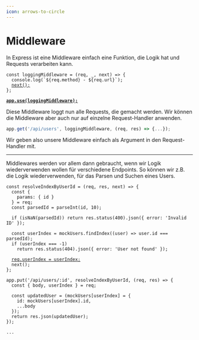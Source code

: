 ```yaml
---
icon: arrows-to-circle
---
```


# Middleware

In Express ist eine Middleware einfach eine Funktion, die Logik hat und Requests verarbeiten kann.

<pre class="language-javascript"><code class="lang-javascript">const loggingMiddleware = (req, _, next) => {
  console.log(`${req.method} - ${req.url}`);
  <a data-footnote-ref href="#user-content-fn-1">next();</a>
};

<strong><a data-footnote-ref href="#user-content-fn-2">app.use(loggingMiddleware);</a>
</strong></code></pre>

Diese Middleware loggt nun alle Requests, die gemacht werden. Wir können die Middleware aber auch nur auf einzelne Request-Handler anwenden.

```javascript
app.get('/api/users', loggingMiddleware, (req, res) => {...});
```

Wir geben also unsere Middleware einfach als Argument in den Request-Handler mit.

***

Middlewares werden vor allem dann gebraucht, wenn wir Logik wiederverwenden wollen für verschiedene Endpoints. So können wir z.B. die Logik wiederverwenden, für das Parsen und Suchen eines Users.

<pre class="language-javascript"><code class="lang-javascript">const resolveIndexByUserId = (req, res, next) => {
  const {
    params: { id }
  } = req;
  const parsedId = parseInt(id, 10);

  if (isNaN(parsedId)) return res.status(400).json({ error: 'Invalid ID' });

  const userIndex = mockUsers.findIndex((user) => user.id === parsedId);
  if (userIndex === -1)
    return res.status(404).json({ error: 'User not found' });

  <a data-footnote-ref href="#user-content-fn-3">req.userIndex = userIndex;</a>
  next();
};

app.put('/api/users/:id', resolveIndexByUserId, (req, res) => {
  const { body, userIndex } = req;

  const updatedUser = (mockUsers[userIndex] = {
    id: mockUsers[userIndex].id,
    ...body
  });
  return res.json(updatedUser);
});

...
</code></pre>

[^1]: Die `next()`-Funktion ruft die nächste Middleware auf.

[^2]: Mit `app.use()` können wir Middleware global registrieren, das heisst sie werden bei jedem Request aufgerufen.

[^3]: So können wir Daten an unsere nächste Middleware oder Request-Handler weitergeben.
